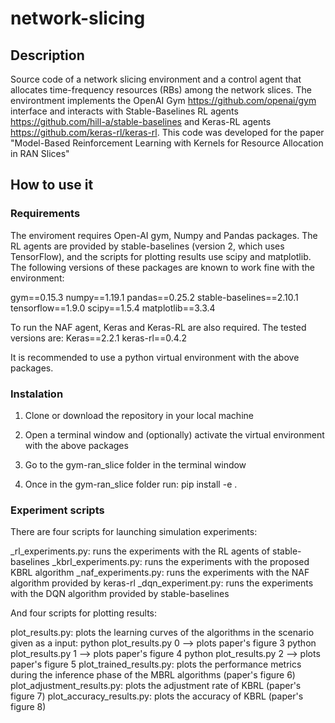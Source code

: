 # network-slicing

## Description

Source code of a network slicing environment and a control agent that allocates time-frequency resources (RBs) among the network slices. The environtment implements the OpenAI Gym https://github.com/openai/gym interface and interacts with Stable-Baselines RL agents https://github.com/hill-a/stable-baselines and Keras-RL agents https://github.com/keras-rl/keras-rl. This code was developed for the paper "Model-Based Reinforcement Learning with Kernels for Resource Allocation in RAN Slices"

## How to use it

### Requirements

The enviroment requires Open-AI gym, Numpy and Pandas packages. The RL agents are provided by stable-baselines (version 2, which uses TensorFlow), and the scripts for plotting results use scipy and matplotlib. The following versions of these packages are known to work fine with the environment:

gym==0.15.3
numpy==1.19.1
pandas==0.25.2
stable-baselines==2.10.1
tensorflow==1.9.0
scipy==1.5.4
matplotlib==3.3.4

To run the NAF agent, Keras and Keras-RL are also required. The tested versions are:
Keras==2.2.1
keras-rl==0.4.2

It is recommended to use a python virtual environment with the above packages.

### Instalation

1. Clone or download the repository in your local machine

2. Open a terminal window and (optionally) activate the virtual environment with the above packages 

3. Go to the gym-ran_slice folder in the terminal window 

4. Once in the gym-ran_slice folder run:
        pip install -e .

### Experiment scripts

There are four scripts for launching simulation experiments:

_rl_experiments.py: runs the experiments with the RL agents of stable-baselines
_kbrl_experiments.py: runs the experiments with the proposed KBRL algorithm
_naf_experiments.py: runs the experiments with the NAF algorithm provided by keras-rl
_dqn_experiment.py: runs the experiments with the DQN algorithm provided by stable-baselines

And four scripts for plotting results:

plot_results.py: plots the learning curves of the algorithms in the scenario given as a input:
    python plot_results.py 0 --> plots paper's figure 3
    python plot_results.py 1 --> plots paper's figure 4
    python plot_results.py 2 --> plots paper's figure 5
plot_trained_results.py: plots the performance metrics during the inference phase of the MBRL algorithms (paper's figure 6)
plot_adjustment_results.py: plots the adjustment rate of KBRL (paper's figure 7)
plot_accuracy_results.py: plots the accuracy of KBRL (paper's figure 8)
